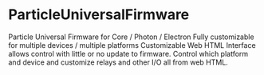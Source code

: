 # ParticleUniversalFirmware
Particle Universal Firmware for Core / Photon / Electron
Fully customizable for multiple devices / multiple platforms
Customizable Web HTML Interface allows control with little or no update to firmware.
Control which platform and device and customize relays and other I/O all from web HTML.

